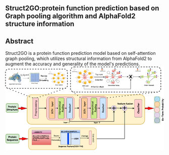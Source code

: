 ## Struct2GO:protein function prediction based on Graph pooling algorithm and AlphaFold2 structure information
## Abstract
Struct2GO is a protein function prediction model based on self-attention graph pooling, which utilizes structural information from AlphaFold2 to augment the accuracy and generality of the model's predictions.
![avatar](/model.png)
